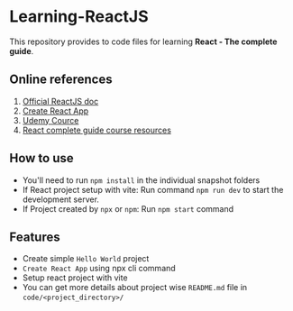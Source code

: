 # Learning-ReactJS
This repository provides to code files for learning **React - The complete guide**.
## Online references

1. [Official ReactJS doc](https://react.dev/)
2. [Create React App](https://create-react-app.dev/docs/getting-started)
3. [Udemy Cource](https://www.udemy.com/course/react-the-complete-guide-incl-redux/)
4. [React complete guide course resources](https://github.com/academind/react-complete-guide-course-resources)

## How to use
- You'll need to run `npm install` in the individual snapshot folders
- If React project setup with vite: Run command `npm run dev` to start the development server.
- If Project created by `npx` or `npm`: Run `npm start` command

## Features
- Create simple `Hello World` project
- `Create React App` using npx cli command
- Setup react project with vite
- You can get more details about project wise  `README.md` file in `code/<project_directory>/`